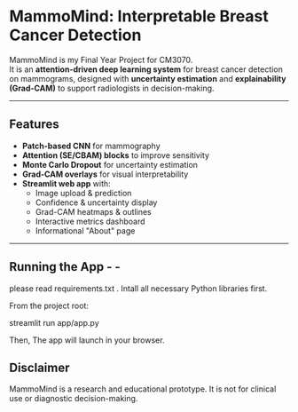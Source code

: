 # MammoMind: Interpretable Breast Cancer Detection

MammoMind is my Final Year Project for CM3070.  
It is an **attention-driven deep learning system** for breast cancer detection on mammograms, designed with **uncertainty estimation** and **explainability (Grad-CAM)** to support radiologists in decision-making.

---

##  Features
- **Patch-based CNN** for mammography
- **Attention (SE/CBAM) blocks** to improve sensitivity
- **Monte Carlo Dropout** for uncertainty estimation
- **Grad-CAM overlays** for visual interpretability
- **Streamlit web app** with:
  - Image upload & prediction  
  - Confidence & uncertainty display  
  - Grad-CAM heatmaps & outlines  
  - Interactive metrics dashboard  
  - Informational "About" page  

---

## Running the App - - 
please read requirements.txt . Intall all necessary Python libraries first.

From the project root:

streamlit run app/app.py

Then, The app will launch in your browser.


## Disclaimer

MammoMind is a research and educational prototype.
It is not for clinical use or diagnostic decision-making.
